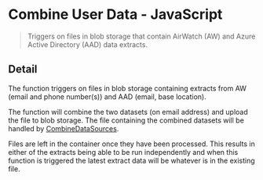 # Combine User Data - JavaScript

> Triggers on files in blob storage that contain AirWatch (AW) and Azure Active
> Directory (AAD) data extracts.

## Detail

The function triggers on files in blob storage containing extracts from
AW (email and phone number(s)) and AAD (email, base location).

The function will combine the two datasets (on email address) and upload the
file to blob storage. The file containing the combined datasets will be handled
by [CombineDataSources](../CombineDataSources).

Files are left in the container once they have been processed. This results in
either of the extracts being able to be run independently and when this
function is triggered the latest extract data will be whatever is in the
existing file.
